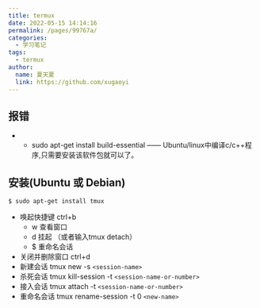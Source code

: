 ```yaml
---
title: termux
date: 2022-05-15 14:14:16
permalink: /pages/99767a/
categories:
  - 学习笔记
tags:
  - termux
author: 
  name: 夏天夏
  link: https://github.com/xugaoyi
---
```

## 报错
- - sudo apt-get install build-essential —— Ubuntu/linux中编译c/c++程序,只需要安装该软件包就可以了。 

## 安装(Ubuntu 或 Debian)
`$ sudo apt-get install tmux`

- 唤起快捷键 ctrl+b
    - w 查看窗口
    - d 挂起 （或者输入tmux detach）
    - $ 重命名会话
- 关闭并删除窗口 ctrl+d
- 新建会话 tmux new -s `<session-name>`
-   杀死会话  tmux kill-session -t `<session-name-or-number>`
-   接入会话  tmux attach -t `<session-name-or-number>`
-   重命名会话 tmux rename-session -t 0 `<new-name>`

